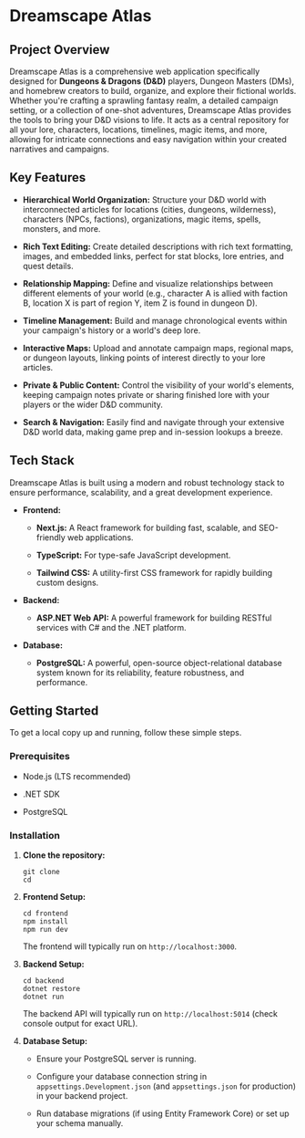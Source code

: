 # Dreamscape Atlas

## Project Overview

Dreamscape Atlas is a comprehensive web application specifically designed for **Dungeons & Dragons (D&D)** players, Dungeon Masters (DMs), and homebrew creators to build, organize, and explore their fictional worlds. Whether you're crafting a sprawling fantasy realm, a detailed campaign setting, or a collection of one-shot adventures, Dreamscape Atlas provides the tools to bring your D&D visions to life. It acts as a central repository for all your lore, characters, locations, timelines, magic items, and more, allowing for intricate connections and easy navigation within your created narratives and campaigns.

## Key Features

-   **Hierarchical World Organization:** Structure your D&D world with interconnected articles for locations (cities, dungeons, wilderness), characters (NPCs, factions), organizations, magic items, spells, monsters, and more.

-   **Rich Text Editing:** Create detailed descriptions with rich text formatting, images, and embedded links, perfect for stat blocks, lore entries, and quest details.

-   **Relationship Mapping:** Define and visualize relationships between different elements of your world (e.g., character A is allied with faction B, location X is part of region Y, item Z is found in dungeon D).

-   **Timeline Management:** Build and manage chronological events within your campaign's history or a world's deep lore.

-   **Interactive Maps:** Upload and annotate campaign maps, regional maps, or dungeon layouts, linking points of interest directly to your lore articles.

-   **Private & Public Content:** Control the visibility of your world's elements, keeping campaign notes private or sharing finished lore with your players or the wider D&D community.

-   **Search & Navigation:** Easily find and navigate through your extensive D&D world data, making game prep and in-session lookups a breeze.

## Tech Stack

Dreamscape Atlas is built using a modern and robust technology stack to ensure performance, scalability, and a great development experience.

-   **Frontend:**

    -   **Next.js:** A React framework for building fast, scalable, and SEO-friendly web applications.

    -   **TypeScript:** For type-safe JavaScript development.

    -   **Tailwind CSS:** A utility-first CSS framework for rapidly building custom designs.

-   **Backend:**

    -   **ASP.NET Web API:** A powerful framework for building RESTful services with C# and the .NET platform.

-   **Database:**

    -   **PostgreSQL:** A powerful, open-source object-relational database system known for its reliability, feature robustness, and performance.

## Getting Started

To get a local copy up and running, follow these simple steps.

### Prerequisites

-   Node.js (LTS recommended)

-   .NET SDK

-   PostgreSQL

### Installation

1.  **Clone the repository:**

    ```
    git clone
    cd

    ```

2.  **Frontend Setup:**

    ```
    cd frontend
    npm install
    npm run dev

    ```

    The frontend will typically run on `http://localhost:3000`.

3.  **Backend Setup:**

    ```
    cd backend
    dotnet restore
    dotnet run

    ```

    The backend API will typically run on `http://localhost:5014` (check console output for exact URL).

4.  **Database Setup:**

    -   Ensure your PostgreSQL server is running.

    -   Configure your database connection string in `appsettings.Development.json` (and `appsettings.json` for production) in your backend project.

    -   Run database migrations (if using Entity Framework Core) or set up your schema manually.

